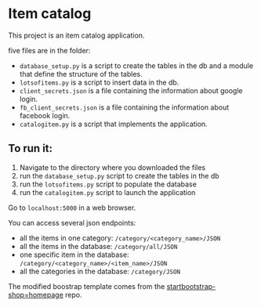 Item catalog
============

This project is an item catalog application.

five files are in the folder:

- `database_setup.py` is a script to create the tables in the db and a module that define the structure of the tables.
- `lotsofitems.py` is a script to insert data in the db.
- `client_secrets.json` is a file containing the information about google login.
- `fb_client_secrets.json` is a file containing the information about facebook login.
- `catalogitem.py` is a script that implements the application.

 To run it:
-----------

1. Navigate to the directory where you downloaded the files
2. run the `database_setup.py` script to create the tables in the db
3. run the `lotsofitems.py` script to populate the database
4. run the `catalogitem.py` script to launch the application

Go to `localhost:5000` in a web browser.

You can access several json endpoints:

- all the items in one category: `/category/<category_name>/JSON`
- all the items in the database: `/category/all/JSON`
- one specific item in the database: `/category/<category_name>/<item_name>/JSON`
- all the categories in the database: `/category/JSON`

The modified boostrap template comes from the [startbootstrap-shop=homepage](https://github.com/BlackrockDigital/startbootstrap-shop-homepage) repo.
